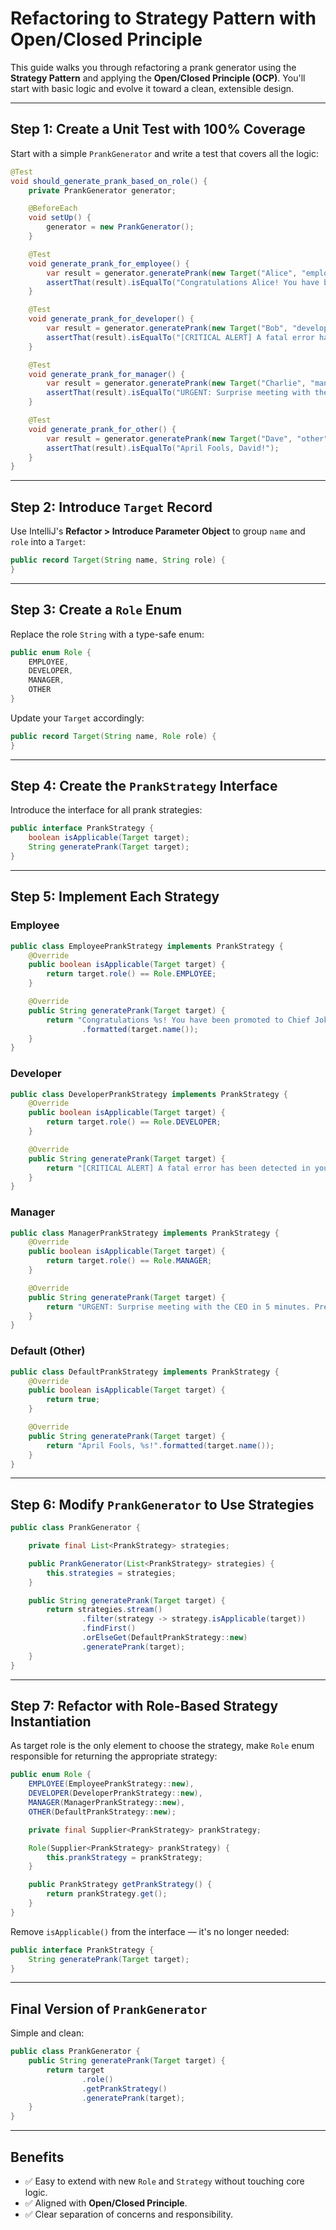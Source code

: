 # Refactoring to Strategy Pattern with Open/Closed Principle

This guide walks you through refactoring a prank generator using the **Strategy Pattern** and applying the **Open/Closed Principle (OCP)**. You'll start with basic logic and evolve it toward a clean, extensible design.

---

## Step 1: Create a Unit Test with 100% Coverage

Start with a simple `PrankGenerator` and write a test that covers all the logic:

```java
@Test
void should_generate_prank_based_on_role() {
    private PrankGenerator generator;

    @BeforeEach
    void setUp() {
        generator = new PrankGenerator();
    }

    @Test
    void generate_prank_for_employee() {
        var result = generator.generatePrank(new Target("Alice", "employee"));
        assertThat(result).isEqualTo("Congratulations Alice! You have been promoted to Chief Joke Officer!");
    }

    @Test
    void generate_prank_for_developer() {
        var result = generator.generatePrank(new Target("Bob", "developer"));
        assertThat(result).isEqualTo("[CRITICAL ALERT] A fatal error has been detected in your IDE! Error code: APR-001.");
    }

    @Test
    void generate_prank_for_manager() {
        var result = generator.generatePrank(new Target("Charlie", "manager"));
        assertThat(result).isEqualTo("URGENT: Surprise meeting with the CEO in 5 minutes. Prepare a presentation!");
    }

    @Test
    void generate_prank_for_other() {
        var result = generator.generatePrank(new Target("Dave", "other"));
        assertThat(result).isEqualTo("April Fools, David!");
    }
}
```

---

## Step 2: Introduce `Target` Record

Use IntelliJ's **Refactor > Introduce Parameter Object** to group `name` and `role` into a `Target`:

```java
public record Target(String name, String role) {
}
```

---

## Step 3: Create a `Role` Enum

Replace the role `String` with a type-safe enum:

```java
public enum Role {
    EMPLOYEE,
    DEVELOPER,
    MANAGER,
    OTHER
}
```

Update your `Target` accordingly:

```java
public record Target(String name, Role role) {
}
```

---

## Step 4: Create the `PrankStrategy` Interface

Introduce the interface for all prank strategies:

```java
public interface PrankStrategy {
    boolean isApplicable(Target target);
    String generatePrank(Target target);
}
```

---

## Step 5: Implement Each Strategy

### Employee
```java
public class EmployeePrankStrategy implements PrankStrategy {
    @Override
    public boolean isApplicable(Target target) {
        return target.role() == Role.EMPLOYEE;
    }

    @Override
    public String generatePrank(Target target) {
        return "Congratulations %s! You have been promoted to Chief Joke Officer!"
                .formatted(target.name());
    }
}
```

### Developer
```java
public class DeveloperPrankStrategy implements PrankStrategy {
    @Override
    public boolean isApplicable(Target target) {
        return target.role() == Role.DEVELOPER;
    }

    @Override
    public String generatePrank(Target target) {
        return "[CRITICAL ALERT] A fatal error has been detected in your IDE! Error code: APR-001.";
    }
}
```

### Manager
```java
public class ManagerPrankStrategy implements PrankStrategy {
    @Override
    public boolean isApplicable(Target target) {
        return target.role() == Role.MANAGER;
    }

    @Override
    public String generatePrank(Target target) {
        return "URGENT: Surprise meeting with the CEO in 5 minutes. Prepare a presentation!";
    }
}
```

### Default (Other)
```java
public class DefaultPrankStrategy implements PrankStrategy {
    @Override
    public boolean isApplicable(Target target) {
        return true;
    }

    @Override
    public String generatePrank(Target target) {
        return "April Fools, %s!".formatted(target.name());
    }
}
```

---

## Step 6: Modify `PrankGenerator` to Use Strategies

```java
public class PrankGenerator {

    private final List<PrankStrategy> strategies;

    public PrankGenerator(List<PrankStrategy> strategies) {
        this.strategies = strategies;
    }

    public String generatePrank(Target target) {
        return strategies.stream()
                .filter(strategy -> strategy.isApplicable(target))
                .findFirst()
                .orElseGet(DefaultPrankStrategy::new)
                .generatePrank(target);
    }
}
```

---

## Step 7: Refactor with Role-Based Strategy Instantiation

As target role is the only element to choose the strategy, make `Role` enum responsible for returning the appropriate strategy:

```java
public enum Role {
    EMPLOYEE(EmployeePrankStrategy::new),
    DEVELOPER(DeveloperPrankStrategy::new),
    MANAGER(ManagerPrankStrategy::new),
    OTHER(DefaultPrankStrategy::new);

    private final Supplier<PrankStrategy> prankStrategy;

    Role(Supplier<PrankStrategy> prankStrategy) {
        this.prankStrategy = prankStrategy;
    }

    public PrankStrategy getPrankStrategy() {
        return prankStrategy.get();
    }
}
```

Remove `isApplicable()` from the interface — it's no longer needed:

```java
public interface PrankStrategy {
    String generatePrank(Target target);
}
```

---

## Final Version of `PrankGenerator`

Simple and clean:

```java
public class PrankGenerator {
    public String generatePrank(Target target) {
        return target
                .role()
                .getPrankStrategy()
                .generatePrank(target);
    }
}
```

---

## Benefits

- ✅ Easy to extend with new `Role` and `Strategy` without touching core logic.
- ✅ Aligned with **Open/Closed Principle**.
- ✅ Clear separation of concerns and responsibility.